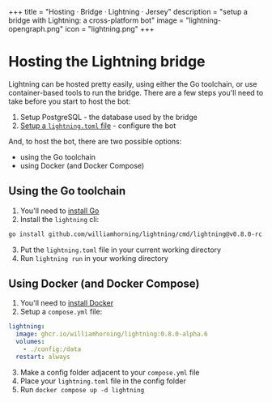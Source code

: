 +++
title = "Hosting · Bridge · Lightning · Jersey"
description = "setup a bridge with Lightning: a cross-platform bot"
image = "lightning-opengraph.png"
icon = "lightning.png"
+++

# Hosting the Lightning bridge

Lightning can be hosted pretty easily, using either the Go toolchain, or use
container-based tools to run the bridge. There are a few steps you'll need to
take before you start to host the bot:

1. Setup PostgreSQL - the database used by the bridge
2. [Setup a `lightning.toml` file](./configuring) - configure the bot

And, to host the bot, there are two possible options:

- using the Go toolchain
- using Docker (and Docker Compose)

## Using the Go toolchain

1. You'll need to [install Go](https://go.dev/doc/install)
2. Install the `lightning` cli:

```sh
go install github.com/williamhorning/lightning/cmd/lightning@v0.8.0-rc.7
```

3. Put the `lightning.toml` file in your current working directory
4. Run `lightning run` in your working directory

## Using Docker (and Docker Compose)

1. You'll need to [install Docker](https://docs.docker.com/get-docker/)
2. Setup a `compose.yml` file:

```yml
lightning:
  image: ghcr.io/williamhorning/lightning:0.8.0-alpha.6
  volumes:
    - ./config:/data
  restart: always
```

3. Make a config folder adjacent to your `compose.yml` file
4. Place your `lightning.toml` file in the config folder
5. Run `docker compose up -d lightning`

